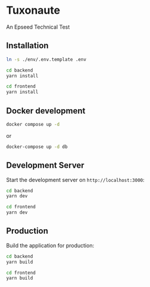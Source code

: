 # Tuxonaute

An Epseed Technical Test

## Installation

```bash
ln -s ./env/.env.template .env
```

```bash
cd backend
yarn install
```

```bash
cd frontend
yarn install
```

## Docker development

```bash
docker compose up -d
```

or

```bash
docker-compose up -d db
```


## Development Server

Start the development server on `http://localhost:3000`:

```bash
cd backend
yarn dev
```

```bash
cd frontend
yarn dev
```

## Production

Build the application for production:

```bash
cd backend
yarn build
```

```bash
cd frontend
yarn build
```
